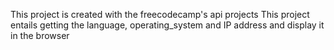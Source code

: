 This project is created with the freecodecamp's api projects
This project entails getting the language, operating_system and IP address
and display it in the browser
